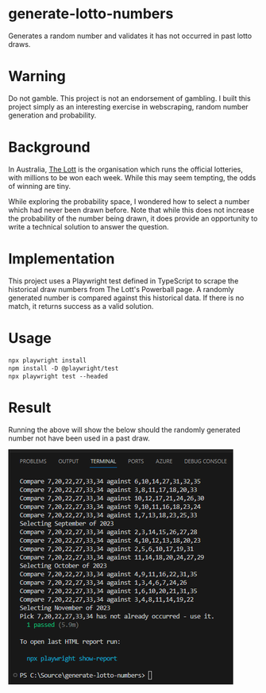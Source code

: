 # generate-lotto-numbers

Generates a random number and validates it has not occurred in past lotto draws.

# Warning

Do not gamble. This project is not an endorsement of gambling. I built this project simply as an interesting exercise in webscraping, random number generation and probability.

# Background

In Australia, [The Lott](https://www.thelott.com/) is the organisation which runs the official lotteries, with millions to be won each week. While this may seem tempting, the odds of winning are tiny.

While exploring the probability space, I wondered how to select a number which had never been drawn before. Note that while this does not increase the probability of the number being drawn, it does provide an opportunity to write a technical solution to answer the question.

# Implementation

This project uses a Playwright test defined in TypeScript to scrape the historical draw numbers from The Lott's Powerball page. A randomly generated number is compared against this historical data. If there is no match, it returns success as a valid solution.

# Usage

```
npx playwright install
npm install -D @playwright/test
npx playwright test --headed
```

# Result

Running the above will show the below should the randomly generated number not have been used in a past draw.

![Alt text](image.png)